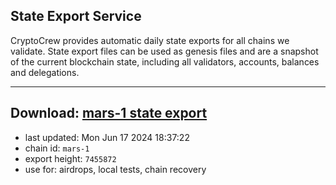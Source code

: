 ## State Export Service
CryptoCrew provides automatic daily state exports for all chains we validate. State export files can be used as genesis files and are a snapshot of the current blockchain state, including all validators, accounts, balances and delegations.

---
**Download: [mars-1 state export](https://dl-eu2.ccvalidators.com/SERVICE/mars/mars-1_export_7455872.json)**
---

- last updated: Mon Jun 17 2024 18:37:22
- chain id: `mars-1`
- export height: `7455872`
- use for: airdrops, local tests, chain recovery
